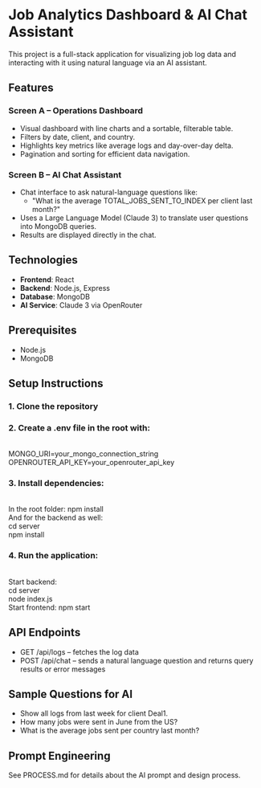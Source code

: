 # Job Analytics Dashboard & AI Chat Assistant
This project is a full-stack application for visualizing job log data and interacting with it using natural language via an AI assistant.
<br>
## Features
### Screen A – Operations Dashboard
- Visual dashboard with line charts and a sortable, filterable table.
- Filters by date, client, and country.
- Highlights key metrics like average logs and day-over-day delta.
- Pagination and sorting for efficient data navigation.

### Screen B – AI Chat Assistant
- Chat interface to ask natural-language questions like:
  - "What is the average TOTAL_JOBS_SENT_TO_INDEX per client last month?"
- Uses a Large Language Model (Claude 3) to translate user questions into MongoDB queries.
- Results are displayed directly in the chat.

## Technologies

- **Frontend**: React
- **Backend**: Node.js, Express
- **Database**: MongoDB
- **AI Service**: Claude 3 via OpenRouter

## Prerequisites
- Node.js
- MongoDB

## Setup Instructions
### 1. Clone the repository
### 2. Create a .env file in the root with:
<br>MONGO_URI=your_mongo_connection_string
<br>OPENROUTER_API_KEY=your_openrouter_api_key
### 3. Install dependencies: 
<br> In the root folder: npm install
<br> And for the backend as well:
<br> cd server
<br> npm install
### 4. Run the application:
<br> Start backend:
<br> cd server
<br> node index.js
<br>Start frontend: npm start

## API Endpoints
- GET /api/logs – fetches the log data
- POST /api/chat – sends a natural language question and returns query results or error messages

## Sample Questions for AI
- Show all logs from last week for client Deal1.
- How many jobs were sent in June from the US?
- What is the average jobs sent per country last month?

## Prompt Engineering
See PROCESS.md for details about the AI prompt and design process.

